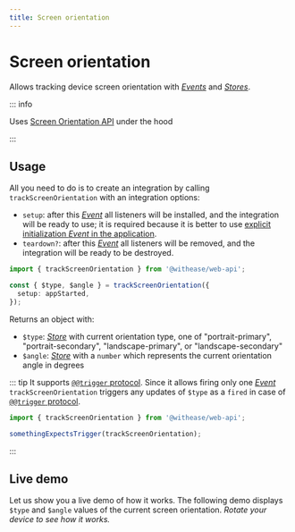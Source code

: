 ```yaml
---
title: Screen orientation
---
```


# Screen orientation

Allows tracking device screen orientation with [_Events_](https://effector.dev/en/api/effector/event/) and [_Stores_](https://effector.dev/docs/api/effector/store).

::: info

Uses [Screen Orientation API](https://developer.mozilla.org/en-US/docs/Web/API/Screen_Orientation_API) under the hood

:::

## Usage

All you need to do is to create an integration by calling `trackScreenOrientation` with an integration options:

- `setup`: after this [_Event_](https://effector.dev/en/api/effector/event/) all listeners will be installed, and the integration will be ready to use; it is required because it is better to use [explicit initialization _Event_ in the application](/magazine/explicit_start).
- `teardown?`: after this [_Event_](https://effector.dev/en/api/effector/event/) all listeners will be removed, and the integration will be ready to be destroyed.

```ts
import { trackScreenOrientation } from '@withease/web-api';

const { $type, $angle } = trackScreenOrientation({
  setup: appStarted,
});
```

Returns an object with:

- `$type`: [_Store_](https://effector.dev/docs/api/effector/store) with current orientation type, one of "portrait-primary", "portrait-secondary", "landscape-primary", or "landscape-secondary"
- `$angle`: [_Store_](https://effector.dev/docs/api/effector/store) with a `number` which represents the current orientation angle in degrees

::: tip
It supports [`@@trigger` protocol](/protocols/trigger). Since it allows firing only one [_Event_](https://effector.dev/en/api/effector/event/) `trackScreenOrientation` triggers any updates of `$type` as a `fired` in case of [`@@trigger` protocol](/protocols/trigger).

```ts
import { trackScreenOrientation } from '@withease/web-api';

somethingExpectsTrigger(trackScreenOrientation);
```

:::

## Live demo

Let us show you a live demo of how it works. The following demo displays `$type` and `$angle` values of the current screen orientation. _Rotate your device to see how it works._

<script setup lang="ts">
import demoFile from './screen_orientation.live.vue?raw';
</script>

<LiveDemo :demoFile="demoFile" />
